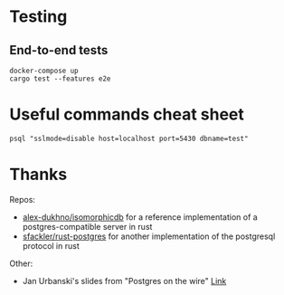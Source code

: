 # Testing

## End-to-end tests

```
docker-compose up
cargo test --features e2e
```

# Useful commands cheat sheet

```
psql "sslmode=disable host=localhost port=5430 dbname=test"
```

# Thanks

Repos:

- [alex-dukhno/isomorphicdb](https://github.com/alex-dukhno/isomorphicdb) for a reference implementation of a postgres-compatible server in rust
- [sfackler/rust-postgres](https://github.com/sfackler/rust-postgres) for another implementation of the postgresql protocol in rust

Other:

- Jan Urbanski's slides from "Postgres on the wire" [Link](https://www.pgcon.org/2014/schedule/attachments/330_postgres-for-the-wire.pdf)
